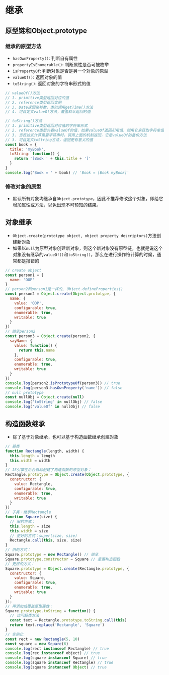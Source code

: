 # 继承

## 原型链和Object.prototype

### 继承的原型方法
* `hasOwnProperty()`: 判断自有属性
* `propertyIsEnumerable()`: 判断属性是否可被枚举
* `isPropertyOf`: 判断对象是否是另一个对象的原型
* `valueOf()`: 返回对象的值
* `toString()`: 返回对象的字符串形式的值
```js
// valueOf()方法
// 1. primitive类型返回对应的值
// 2. reference类型返回实例
// 3. Date返回毫秒数，类似调用getTime()方法
// 4. 可自定义valueOf方法，覆盖默认返回的值

// toString()方法
// 1. primitive类型返回对应值的字符串形式
// 2. reference类型先看valueOf的值，如果valueOf返回引用值，则用它来获取字符串值
// 3. 当表达式计算需要字符串时，调用上面的机制返回，它是valueOf的备份方法
// 3. 可自定义toString方法，返回更有意义的值
const book = {
  title: 'myBook',
  toString: function() {
    return '[Book ' + this.title + ']'
  }
}
console.log('Book = ' + book) // 'Book = [Book myBook]'
```

### 修改对象的原型
* 默认所有对象均继承自`Object.prototype`，因此不推荐修改这个对象，即给它增加属性或方法，以免出现不可预知的结果。

## 对象继承
* `Object.create(prototype object, object property descriptors)`方法创建新对象
* 如果以`null`为原型对象创建新对象，则这个新对象没有原型链，也就是说这个对象没有继承的`valueOf()`和`toString()`，那么在进行操作符计算的时候，通常都是报错的
```js
// create object
const person1 = {
  name: 'OOP'
}
// person2和person1是一样的, Object.defineProperties()
const person2 = Object.create(Object.prototype, {
  name: {
    value: 'OOP',
    configurable: true,
    enumerable: true,
    writable: true
  }
})
// 继承person2
const person3 = Object.create(person2, {
  sayName: {
    value: function() {
      return this.name
    },
    configurable: true,
    enumerable: true,
    writable: true
  }
})
console.log(person2.isPrototypeOf(person3)) // true
console.log(person3.hasOwnProperty('name')) // false
// null prototype
const nullObj = Object.create(null)
console.log('toString' in nullObj) // false
console.log('valueOf' in nullObj) // false
```

## 构造函数继承
* 除了基于对象继承，也可以基于构造函数继承创建对象
```js
// 基类
function Rectangle(length, width) {
  this.length = length
  this.width = width
}
// JS引擎在后台自动创建了构造函数的原型对象：
Rectangle.prototype = Object.create(Object.prototype, {
  constructor: {
    value: Rectangle,
    configurable: true,
    enumerable: true,
    writable: true
  }
})
// 子类：继承Rectangle
function Square(size) {
  // 旧的方式：
  this.length = size
  this.width = size
  // 更好的方式：super(size, size)
  Rectangle.call(this, size, size)
}
// 旧的方式：
Square.prototype = new Rectangle() // 继承
Square.prototype.constructor = Square // 重置构造函数
// 更好的方式：
Square.prototype = Object.create(Rectangle.prototype, {
  constructor: {
    value: Square,
    configurable: true,
    enumerable: true,
    writable: true
  }
});
// 再添加或覆盖原型属性：
Square.prototype.toString = function() {
  // 访问超类方法
  const text = Rectangle.prototype.toString.call(this)
  return text.replace('Rectangle', 'Square')
}
// 实例化
const rect = new Rectangle(5, 10)
const square = new Square(6)
console.log(rect instanceof Rectangle) // true
console.log(rec instanceof object) // true
console.log(square instanceof Square) // true
console.log(square instanceof Rectangle) // true
console.log(square instanceof Object) // true
```
